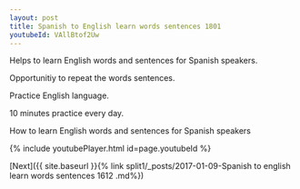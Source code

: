 ```yaml
---
layout: post
title: Spanish to English learn words sentences 1801 
youtubeId: VAllBtof2Uw
---
```

 
 
Helps to learn English words and sentences for Spanish speakers.

Opportunitiy to repeat the words sentences. 

Practice English language. 
 
10 minutes practice every day. 
 
How to learn English words and sentences for Spanish speakers 
 
{% include youtubePlayer.html id=page.youtubeId %}
 
 
[Next]({{ site.baseurl }}{% link  split1/_posts/2017-01-09-Spanish to english learn words sentences 1612 .md%})
 
